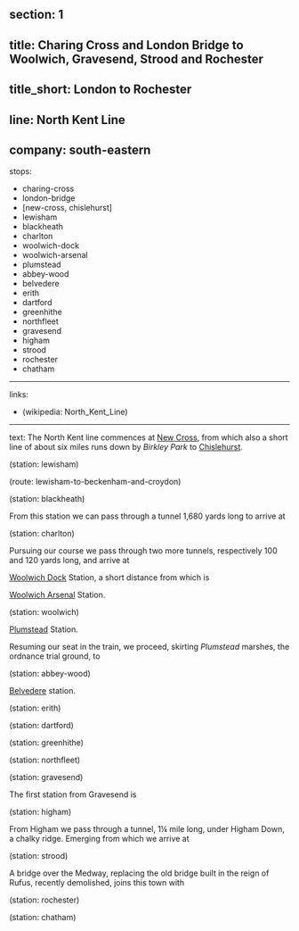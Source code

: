 ﻿section: 1
----
title: Charing Cross and London Bridge to Woolwich, Gravesend, Strood and Rochester
----
title_short: London to Rochester
----
line: North Kent Line
----
company: south-eastern
----
stops:
- charing-cross
- london-bridge
- [new-cross, chislehurst]
- lewisham
- blackheath
- charlton
- woolwich-dock
- woolwich-arsenal
- plumstead
- abbey-wood
- belvedere
- erith
- dartford
- greenhithe
- northfleet
- gravesend
- higham
- strood
- rochester
- chatham
----
links:
- (wikipedia: North_Kent_Line)
----
text: The North Kent line commences at [New Cross](/stations/new-cross), from which also a short line of about six miles runs down by *Birkley Park* to [Chislehurst](/stations/chislehurst).

(station: lewisham)

(route: lewisham-to-beckenham-and-croydon)

(station: blackheath)

From this station we can pass through a tunnel 1,680 yards long to arrive at

(station: charlton)

Pursuing our course we pass through two more tunnels, respectively 100 and 120 yards long, and arrive at

[Woolwich Dock](/stations/woolwich-dock) Station, a short distance from which is

[Woolwich Arsenal](/stations/woolwich-arsenal) Station.

(station: woolwich)

[Plumstead](/stations/plumstead) Station.

Resuming our seat in the train, we proceed, skirting *Plumstead* marshes, the ordnance trial ground, to

(station: abbey-wood)

[Belvedere](/stations/belvedere) station.

(station: erith)

(station: dartford)

(station: greenhithe)

(station: northfleet)

(station: gravesend)

The first station from Gravesend is

(station: higham)

From Higham we pass through a tunnel, 1¼ mile long, under Higham Down, a chalky ridge. Emerging from which we arrive at

(station: strood)

A bridge over the Medway, replacing the old bridge built in the reign of Rufus, recently demolished, joins this town with

(station: rochester)

(station: chatham)
